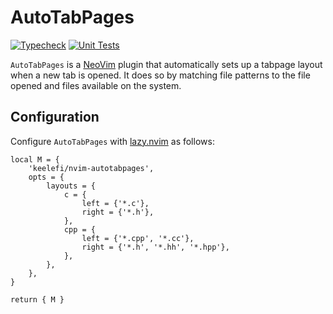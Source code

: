# AutoTabPages

[![Typecheck](https://github.com/keelefi/nvim-autotabpages/actions/workflows/luals.yml/badge.svg)](https://github.com/keelefi/nvim-autotabpages/actions/workflows/luals.yml)
[![Unit Tests](https://github.com/keelefi/nvim-autotabpages/actions/workflows/busted.yml/badge.svg)](https://github.com/keelefi/nvim-autotabpages/actions/workflows/busted.yml)

`AutoTabPages` is a [NeoVim](https://neovim.io/) plugin that automatically sets up a tabpage layout when a new tab is
opened. It does so by matching file patterns to the file opened and files available on the system.

## Configuration

Configure `AutoTabPages` with [lazy.nvim](https://lazy.folke.io/) as follows:

```
local M = {
    'keelefi/nvim-autotabpages',
    opts = {
        layouts = {
            c = {
                left = {'*.c'},
                right = {'*.h'},
            },
            cpp = {
                left = {'*.cpp', '*.cc'},
                right = {'*.h', '*.hh', '*.hpp'},
            },
        },
    },
}

return { M }
```
